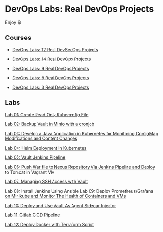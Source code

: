# DevOps Labs: Real DevOps Projects

Enjoy 😀

## Courses

- [DevOps Labs: 12 Real DevSecOps Projects](https://www.udemy.com/course/devops-labs-12-real-devsecops-projects/)

- [DevOps Labs: 14 Real DevOps Projects](https://www.udemy.com/course/devops-labs-14-real-devops-projects/)

- [DevOps Labs: 9 Real DevOps Projects](https://www.udemy.com/course/devops-labs-9-real-devops-projects/)

- [DevOps Labs: 6 Real DevOps Projects](https://www.udemy.com/course/devops-labs-6-real-devops-projects/)

- [DevOps Labs: 3 Real DevOps Projects](https://www.udemy.com/course/devops-labs-9-real-devops-projects-free-version/)

## Labs

<!--
```text
Lab 001: ELK Monitoring

Lab 002: Jenkins CICD Pipeline

Lab 003: Gitlab CICD Pipeline

Lab 004: Deploy Docker with Terraform Script

Lab 005: Vault Jenkins Pipeline

Lab 006: Push War file to Nexus Repository Via Jenkins Pipeline and Deploy to Tomcat in Vagrant VM

Lab 007: Managing SSH Access with Vault

Lab 008: Install Jenkins Using Ansible

Lab 009: Helm Deployment in Kubernetes

Lab 010: Deploy Prometheus/Grafana on Minikube and Monitor The Health of Containers and VMs

Lab 011: Create Read Only Kubeconfig File

Lab 012: Backup Vault in Minio with a cronjob

Lab 013: Develop a Java Application in Kubernetes for Monitoring ConfigMap Modifications and Content Changes

Lab 014: Deploy and Use Vault As Agent Sidecar Injector
```
-->

[Lab 01: Create Read Only Kubeconfig File](01-KindKubeconfigReadOnlyConfiguration/README.md)

[Lab 02: Backup Vault in Minio with a cronjob](02-CronjobVaultBackupHelmMinikube/README.md)

[Lab 03: Develop a Java Application in Kubernetes for Monitoring ConfigMap Modifications and Content Changes](03-JavaMonitoryConfigmapMinikube/README.md)

[Lab 04: Helm Deployment in Kubernetes](04-MinikubeHelmDeployment)

[Lab 05: Vault Jenkins Pipeline](05-VaultJenkinsCICD/README.md)

[Lab 06: Push War file to Nexus Repository Via Jenkins Pipeline and Deploy to Tomcat in Vagrant VM](06-NexusJenkinsVagrantCICD/README.md)

[Lab 07: Managing SSH Access with Vault](07-VaultFreeIPAVagrantIAM)

[Lab 08: Install Jenkins Using Ansible](008-AnsibleVagrantJenkinsDeployment)
[Lab 09: Deploy Prometheus/Grafana on Minikube and Monitor The Health of Containers and VMs](09-MinikubeGrafanaPrometheusMultipassMonitoring/README.md)

[Lab 10: Deploy and Use Vault As Agent Sidecar Injector](10-VaultInjectorMinikube/README.md)

[Lab 11: Gitlab CICD Pipeline](11-GitlabCICD/README.md)

[Lab 12: Deploy Docker with Terraform Script](12-TerraformDockerDeployment/README.md)

<!--
## More labs (WIP)

```dos
...
```
-->

<!--
```text
Lab 001: ELK Monitoring

Lab 002: Jenkins CICD Pipeline

Lab 003: Gitlab CICD Pipeline

Lab 004: Deploy Docker with Terraform Script

Lab 005: Vault Jenkins Pipeline

Lab 006: Push War file to Nexus Repository Via Jenkins Pipeline and Deploy to Tomcat in Vagrant VM

Lab 007: Managing SSH Access with Vault

Lab 008: Install Jenkins Using Ansible

Lab 009: Helm Deployment in Kubernetes

Lab 010: Deploy Prometheus/Grafana on Minikube and Monitor The Health of Containers and VMs

Lab 011: Create Read Only Kubeconfig File

Lab 012: Backup Vault in Minio with a cronjob

Lab 013: Develop a Java Application in Kubernetes for Monitoring ConfigMap Modifications and Content Changes

Lab 014: Deploy and Use Vault As Agent Sidecar Injector
```
-->
